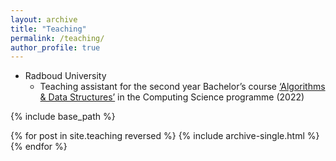 ```yaml
---
layout: archive
title: "Teaching"
permalink: /teaching/
author_profile: true
---
```


* Radboud University
  * Teaching assistant for the second year Bachelor’s course [‘Algorithms & Data Structures’](https://www.ru.nl/courseguides/2022/science/vm/osirislinks/ibc/nwi-ibc027/) in the Computing Science programme (2022)

{% include base_path %}

{% for post in site.teaching reversed %}
  {% include archive-single.html %}
{% endfor %}
